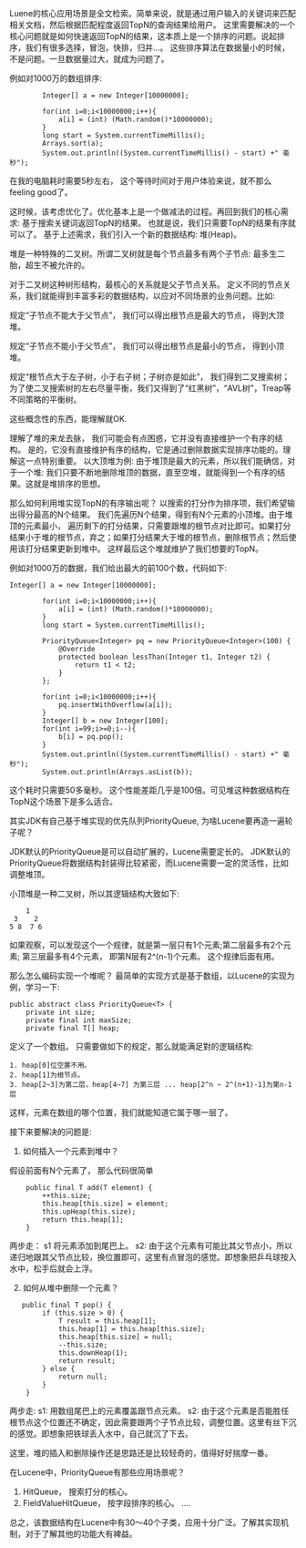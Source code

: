 Luene的核心应用场景是全文检索。简单来说，就是通过用户输入的关键词来匹配相关文档，然后根据匹配程度返回TopN的查询结果给用户。 这里需要解决的一个核心问题就是如何快速返回TopN的结果，这本质上是一个排序的问题。说起排序，我们有很多选择，冒泡，快排，归并...。 这些排序算法在数据量小的时候，不是问题。一旦数据量过大，就成为问题了。

例如对1000万的数组排序:
```
        Integer[] a = new Integer[10000000];

        for(int i=0;i<10000000;i++){
            a[i] = (int) (Math.random()*10000000);
        }
        long start = System.currentTimeMillis();
        Arrays.sort(a);
        System.out.println((System.currentTimeMillis() - start) +" 毫秒");
```
在我的电脑耗时需要5秒左右， 这个等待时间对于用户体验来说，就不那么feeling good了。 


这时候，该考虑优化了。优化基本上是一个做减法的过程。再回到我们的核心需求: 基于搜索关键词返回TopN的结果。 也就是说，我们只需要TopN的结果有序就可以了。 基于上述需求，我们引入一个新的数据结构: 堆(Heap)。

堆是一种特殊的二叉树。所谓二叉树就是每个节点最多有两个子节点: 最多生二胎，超生不被允许的。

对于二叉树这种树形结构，最核心的关系就是父子节点关系。 定义不同的节点关系，我们就能得到丰富多彩的数据结构，以应对不同场景的业务问题。比如:

规定“子节点不能大于父节点”， 我们可以得出根节点是最大的节点， 得到大顶堆。

规定“子节点不能小于父节点”， 我们可以得出根节点是最小的节点， 得到小顶堆。

规定“根节点大于左子树，小于右子树；子树亦是如此”， 我们得到二叉搜索树；为了使二叉搜索树的左右尽量平衡，我们又得到了“红黑树”，“AVL树”，Treap等不同策略的平衡树。

这些概念性的东西，能理解就OK.

理解了堆的来龙去脉， 我们可能会有点困惑，它并没有直接维护一个有序的结构。 是的，它没有直接维护有序的结构，它是通过删除数据实现排序功能的。理解这一点特别重要。 以大顶堆为例: 由于堆顶是最大的元素，所以我们能确信，对于一个堆: 我们只要不断地删除堆顶的数据，直至空堆，就能得到一个有序的结果。这就是堆排序的思想。

那么如何利用堆实现TopN的有序输出呢？ 以搜索的打分作为排序项，我们希望输出得分最高的N个结果。 我们先遍历N个结果，得到有N个元素的小顶堆。由于堆顶的元素最小， 遍历剩下的打分结果，只需要跟堆的根节点对比即可。如果打分结果小于堆的根节点，弃之；如果打分结果大于堆的根节点，删除根节点；然后使用该打分结果更新到堆中。 这样最后这个堆就维护了我们想要的TopN。

例如对1000万的数据，我们给出最大的前100个数，代码如下:
```
Integer[] a = new Integer[10000000];

        for(int i=0;i<10000000;i++){
            a[i] = (int) (Math.random()*10000000);
        }
        long start = System.currentTimeMillis();

        PriorityQueue<Integer> pq = new PriorityQueue<Integer>(100) {
            @Override
            protected boolean lessThan(Integer t1, Integer t2) {
                return t1 < t2;
            }
        };

        for(int i=0;i<10000000;i++){
            pq.insertWithOverflow(a[i]);
        }
        Integer[] b = new Integer[100];
        for(int i=99;i>=0;i--){
            b[i] = pq.pop();
        }
        System.out.println((System.currentTimeMillis() - start) +" 毫秒");
        System.out.println(Arrays.asList(b));
```
这个耗时只需要50多毫秒。 这个性能差距几乎是100倍。可见堆这种数据结构在TopN这个场景下是多么适合。

其实JDK有自己基于堆实现的优先队列PriorityQueue, 为啥Lucene要再造一遍轮子呢？

JDK默认的PriorityQueue是可以自动扩展的，Lucene需要定长的。
JDK默认的PriorityQueue将数据结构封装得比较紧密，而Lucene需要一定的灵活性，比如调整堆顶。

小顶堆是一种二叉树，所以其逻辑结构大致如下:
```
    1
 3    2
5 8  7 6
```
如果观察，可以发现这个一个规律，就是第一层只有1个元素;第二层最多有2个元素; 第三层最多有4个元素， 即第N层有2^(n-1)个元素。 这个规律后面有用。

那么怎么编码实现一个堆呢？ 最简单的实现方式是基于数组，以Lucene的实现为例，学习一下:
```
public abstract class PriorityQueue<T> {
    private int size;
    private final int maxSize;
    private final T[] heap;
```

定义了一个数组。 只需要做如下的规定，那么就能满足對的逻辑结构:

```
1. heap[0]位空置不用。
2. heap[1]为根节点。
3. heap[2~3]为第二层，heap[4~7] 为第三层 ... heap[2^n ~ 2^(n+1)-1]为第n-1层
```
这样，元素在数组的哪个位置，我们就能知道它属于哪一层了。

接下来要解决的问题是: 
1. 如何插入一个元素到堆中？

假设前面有N个元素了， 那么代码很简单
```
    public final T add(T element) {
        ++this.size;
        this.heap[this.size] = element;
        this.upHeap(this.size);
        return this.heap[1];
    }
```
两步走： s1 将元素添加到尾巴上。 s2: 由于这个元素有可能比其父节点小，所以递归地跟其父节点比较，换位置即可，这里有点冒泡的感觉。即想象把乒乓球按入水中，松手后就会上浮。


2. 如何从堆中删除一个元素？

```
   public final T pop() {
        if (this.size > 0) {
            T result = this.heap[1];
            this.heap[1] = this.heap[this.size];
            this.heap[this.size] = null;
            --this.size;
            this.downHeap(1);
            return result;
        } else {
            return null;
        }
    }
```

两步走: s1: 用数组尾巴上的元素覆盖跟节点元素。 s2: 由于这个元素是否能胜任根节点这个位置还不确定，因此需要跟两个子节点比较，调整位置。这里有丝下沉的感觉。即想象把铁球丢入水中，自己就沉了下去。


这里，堆的插入和删除操作还是思路还是比较轻奇的，值得好好揣摩一番。

在Lucene中，PriorityQueue有那些应用场景呢？

1. HitQueue， 搜索打分的核心。
2. FieldValueHitQueue， 按字段排序的核心。
.... 

总之，该数据结构在Lucene中有30～40个子类，应用十分广泛。了解其实现机制，对于了解其他的功能大有裨益。











 





 


